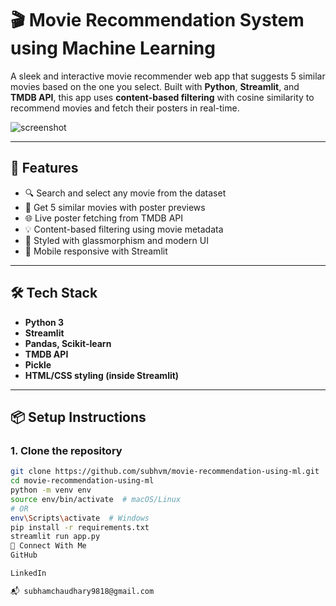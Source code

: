 # 🎬 Movie Recommendation System using Machine Learning

A sleek and interactive movie recommender web app that suggests 5 similar movies based on the one you select. Built with **Python**, **Streamlit**, and **TMDB API**, this app uses **content-based filtering** with cosine similarity to recommend movies and fetch their posters in real-time.

![screenshot](https://user-images.githubusercontent.com/placeholder/movie-app-demo.png) <!-- Optional: Add your own screenshot -->

---

## 🚀 Features

- 🔍 Search and select any movie from the dataset
- 🎥 Get 5 similar movies with poster previews
- 🌐 Live poster fetching from TMDB API
- 💡 Content-based filtering using movie metadata
- 🎨 Styled with glassmorphism and modern UI
- 📱 Mobile responsive with Streamlit

---

## 🛠️ Tech Stack

- **Python 3**
- **Streamlit**
- **Pandas, Scikit-learn**
- **TMDB API**
- **Pickle**
- **HTML/CSS styling (inside Streamlit)**

---

## 📦 Setup Instructions

### 1. Clone the repository
```bash
git clone https://github.com/subhvm/movie-recommendation-using-ml.git
cd movie-recommendation-using-ml
python -m venv env
source env/bin/activate  # macOS/Linux
# OR
env\Scripts\activate  # Windows
pip install -r requirements.txt
streamlit run app.py
🤝 Connect With Me
GitHub

LinkedIn

📬 subhamchaudhary9818@gmail.com

